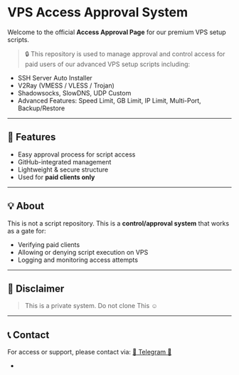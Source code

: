 

# VPS Access Approval System

Welcome to the official **Access Approval Page** for our premium VPS setup scripts.

> 🔒 This repository is used to manage approval and control access for paid users of our advanced VPS setup scripts including:
- SSH Server Auto Installer
- V2Ray (VMESS / VLESS / Trojan)
- Shadowsocks, SlowDNS, UDP Custom
- Advanced Features: Speed Limit, GB Limit, IP Limit, Multi-Port, Backup/Restore

---

## 🔧 Features
- Easy approval process for script access
- GitHub-integrated management
- Lightweight & secure structure
- Used for **paid clients only**

---

## 💡 About
This is not a script repository. This is a **control/approval system** that works as a gate for:
- Verifying paid clients
- Allowing or denying script execution on VPS
- Logging and monitoring access attempts


---

## 📜 Disclaimer
> This is a private system. Do not clone This ☺️
---

## 📞 Contact
For access or support, please contact via: [🧊 Telegram 🧊](https://t.me/Jubairbro_bot)

-

